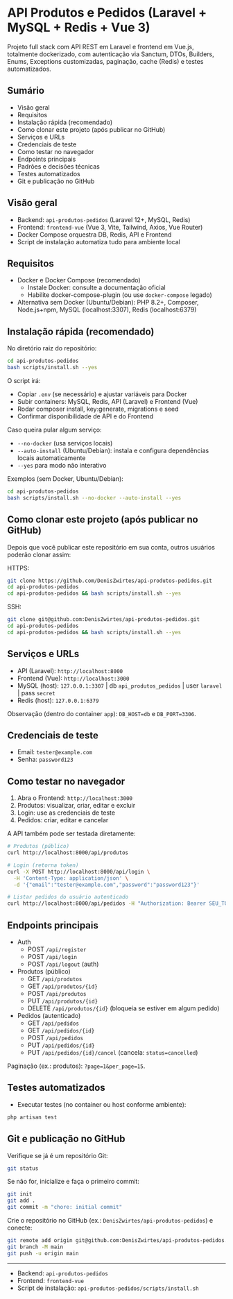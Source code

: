# API Produtos e Pedidos (Laravel + MySQL + Redis + Vue 3)

Projeto full stack com API REST em Laravel e frontend em Vue.js, totalmente dockerizado, com autenticação via Sanctum, DTOs, Builders, Enums, Exceptions customizadas, paginação, cache (Redis) e testes automatizados.

## Sumário
- Visão geral
- Requisitos
- Instalação rápida (recomendado)
- Como clonar este projeto (após publicar no GitHub)
- Serviços e URLs
- Credenciais de teste
- Como testar no navegador
- Endpoints principais
- Padrões e decisões técnicas
- Testes automatizados
- Git e publicação no GitHub

## Visão geral
- Backend: `api-produtos-pedidos` (Laravel 12+, MySQL, Redis)
- Frontend: `frontend-vue` (Vue 3, Vite, Tailwind, Axios, Vue Router)
- Docker Compose orquestra DB, Redis, API e Frontend
- Script de instalação automatiza tudo para ambiente local

## Requisitos
- Docker e Docker Compose (recomendado)
  - Instale Docker: consulte a documentação oficial
  - Habilite docker-compose-plugin (ou use `docker-compose` legado)
- Alternativa sem Docker (Ubuntu/Debian): PHP 8.2+, Composer, Node.js+npm, MySQL (localhost:3307), Redis (localhost:6379)

## Instalação rápida (recomendado)
No diretório raiz do repositório:

```bash
cd api-produtos-pedidos
bash scripts/install.sh --yes
```
O script irá:
- Copiar `.env` (se necessário) e ajustar variáveis para Docker
- Subir containers: MySQL, Redis, API (Laravel) e Frontend (Vue)
- Rodar composer install, key:generate, migrations e seed
- Confirmar disponibilidade de API e do Frontend

Caso queira pular algum serviço:
- `--no-docker` (usa serviços locais)
- `--auto-install` (Ubuntu/Debian): instala e configura dependências locais automaticamente
- `--yes` para modo não interativo

Exemplos (sem Docker, Ubuntu/Debian):
```bash
cd api-produtos-pedidos
bash scripts/install.sh --no-docker --auto-install --yes
```

## Como clonar este projeto (após publicar no GitHub)
Depois que você publicar este repositório em sua conta, outros usuários poderão clonar assim:

HTTPS:
```bash
git clone https://github.com/DenisZwirtes/api-produtos-pedidos.git
cd api-produtos-pedidos
cd api-produtos-pedidos && bash scripts/install.sh --yes
```

SSH:
```bash
git clone git@github.com:DenisZwirtes/api-produtos-pedidos.git
cd api-produtos-pedidos
cd api-produtos-pedidos && bash scripts/install.sh --yes
```

## Serviços e URLs
- API (Laravel): `http://localhost:8000`
- Frontend (Vue): `http://localhost:3000`
- MySQL (host): `127.0.0.1:3307` | db `api_produtos_pedidos` | user `laravel` | pass `secret`
- Redis (host): `127.0.0.1:6379`

Observação (dentro do container `app`): `DB_HOST=db` e `DB_PORT=3306`.

## Credenciais de teste
- Email: `tester@example.com`
- Senha: `password123`

## Como testar no navegador
1) Abra o Frontend: `http://localhost:3000`
2) Produtos: visualizar, criar, editar e excluir
3) Login: use as credenciais de teste
4) Pedidos: criar, editar e cancelar

A API também pode ser testada diretamente:
```bash
# Produtos (público)
curl http://localhost:8000/api/produtos

# Login (retorna token)
curl -X POST http://localhost:8000/api/login \
  -H 'Content-Type: application/json' \
  -d '{"email":"tester@example.com","password":"password123"}'

# Listar pedidos do usuário autenticado
curl http://localhost:8000/api/pedidos -H "Authorization: Bearer SEU_TOKEN"
```

## Endpoints principais
- Auth
  - POST `/api/register`
  - POST `/api/login`
  - POST `/api/logout` (auth)
- Produtos (público)
  - GET `/api/produtos`
  - GET `/api/produtos/{id}`
  - POST `/api/produtos`
  - PUT `/api/produtos/{id}`
  - DELETE `/api/produtos/{id}` (bloqueia se estiver em algum pedido)
- Pedidos (autenticado)
  - GET `/api/pedidos`
  - GET `/api/pedidos/{id}`
  - POST `/api/pedidos`
  - PUT `/api/pedidos/{id}`
  - PUT `/api/pedidos/{id}/cancel` (cancela: `status=cancelled`)

Paginação (ex.: produtos): `?page=1&per_page=15`.

## Testes automatizados
- Executar testes (no container ou host conforme ambiente):
```bash
php artisan test
```

## Git e publicação no GitHub
Verifique se já é um repositório Git:
```bash
git status
```
Se não for, inicialize e faça o primeiro commit:
```bash
git init
git add .
git commit -m "chore: initial commit"
```
Crie o repositório no GitHub (ex.: `DenisZwirtes/api-produtos-pedidos`) e conecte:
```bash
git remote add origin git@github.com:DenisZwirtes/api-produtos-pedidos.git
git branch -M main
git push -u origin main
```

---
- Backend: `api-produtos-pedidos`
- Frontend: `frontend-vue`
- Script de instalação: `api-produtos-pedidos/scripts/install.sh`
